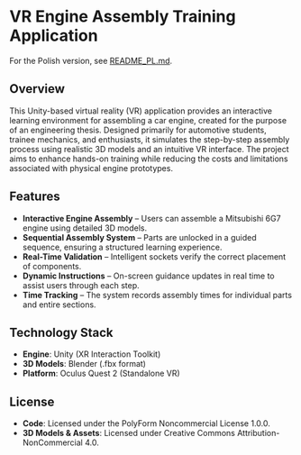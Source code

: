 # **VR Engine Assembly Training Application**
For the Polish version, see [README_PL.md](README_PL.md).
## **Overview**
This Unity-based virtual reality (VR) application provides an interactive learning environment for assembling a car engine, created for the purpose of an engineering thesis. Designed primarily for automotive students, trainee mechanics, and enthusiasts, it simulates the step-by-step assembly process using realistic 3D models and an intuitive VR interface. The project aims to enhance hands-on training while reducing the costs and limitations associated with physical engine prototypes.

## **Features**
- **Interactive Engine Assembly** – Users can assemble a Mitsubishi 6G7 engine using detailed 3D models.
- **Sequential Assembly System** – Parts are unlocked in a guided sequence, ensuring a structured learning experience.
- **Real-Time Validation** – Intelligent sockets verify the correct placement of components.
- **Dynamic Instructions** – On-screen guidance updates in real time to assist users through each step.
- **Time Tracking** – The system records assembly times for individual parts and entire sections.
## **Technology Stack**
- **Engine**: Unity (XR Interaction Toolkit)
- **3D Models**: Blender (.fbx format)
- **Platform**: Oculus Quest 2 (Standalone VR)
## **License**
- **Code**: Licensed under the PolyForm Noncommercial License 1.0.0.
- **3D Models & Assets**: Licensed under Creative Commons Attribution-NonCommercial 4.0.
